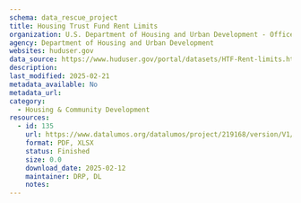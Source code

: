 ```yaml
---
schema: data_rescue_project 
title: Housing Trust Fund Rent Limits
organization: U.S. Department of Housing and Urban Development - Office of Policy Development and Research
agency: Department of Housing and Urban Development
websites: huduser.gov
data_source: https://www.huduser.gov/portal/datasets/HTF-Rent-limits.html
description: 
last_modified: 2025-02-21
metadata_available: No
metadata_url: 
category:
  - Housing & Community Development 
resources:
  - id: 135
    url: https://www.datalumos.org/datalumos/project/219168/version/V1/view
    format: PDF, XLSX
    status: Finished
    size: 0.0
    download_date: 2025-02-12
    maintainer: DRP, DL
    notes: 
---
```

